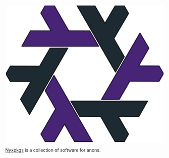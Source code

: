 <p align="center">
  <img src="nyx-snowflake.svg" width="500px" alt="Nyx logo" />
</p>

[Nyxpkgs](https://github.com/iceman-p/nyxpkgs) is a collection of software for anons.
